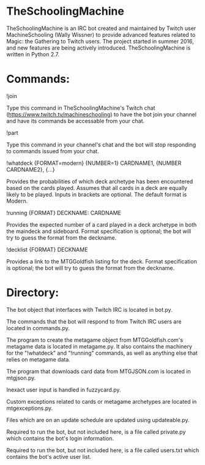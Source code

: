 # TheSchoolingMachine
TheSchoolingMachine is an IRC bot created and maintained by Twitch user MachineSchooling (Wally Wissner) to provide advanced features related to Magic: the Gathering to Twitch users. The project started in summer 2016, and new features are being actively introduced. TheSchoolingMachine is written in Python 2.7.

# Commands:

!join

Type this command in TheSchoolingMachine's Twitch chat (https://www.twitch.tv/machineschooling) to have the bot join your channel and have its commands be accessable from your chat.

!part

Type this command in your channel's chat and the bot will stop responding to commands issued from your chat.

!whatdeck {FORMAT=modern} {NUMBER=1} CARDNAME1, {NUMBER CARDNAME2}, {...}

Provides the probabilities of which deck archetype has been encountered based on the cards played. Assumes that all cards in a deck are equally likely to be played. Inputs in brackets are optional. The default format is Modern.

!running {FORMAT} DECKNAME: CARDNAME

Provides the expected number of a card played in a deck archetype in both the maindeck and sideboard. Format specification is optional; the bot will try to guess the format from the deckname.

!decklist {FORMAT} DECKNAME

Provides a link to the MTGGoldfish listing for the deck. Format specification is optional; the bot will try to guess the format from the deckname.

# Directory:
The bot object that interfaces with Twitch IRC is located in bot.py.

The commands that the bot will respond to from Twitch IRC users are located in commands.py.

The program to create the metagame object from MTGGoldfish.com's metagame data is located in metagame.py. It also contains the machinery for the "!whatdeck" and "!running" commands, as well as anything else that relies on metagame data.

The program that downloads card data from MTGJSON.com is located in mtgjson.py.

Inexact user input is handled in fuzzycard.py.

Custom exceptions related to cards or metagame archetypes are located in mtgexceptions.py.

Files which are on an update schedule are updated using updateable.py.

Required to run the bot, but not included here, is a file called private.py which contains the bot's login information.

Required to run the bot, but not included here, is a file called users.txt which contains the bot's active user list.
